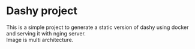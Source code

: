 # Dashy project
This is a simple project to generate a static version of dashy using docker and serving it with nging server.  
Image is multi architecture.